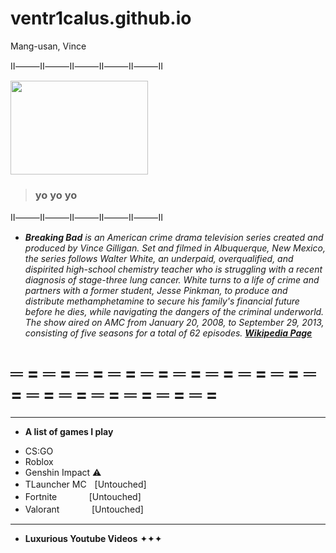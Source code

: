 # ventr1calus.github.io
Mang-usan, Vince

Ⅱ⸻Ⅱ⸻Ⅱ⸻Ⅱ⸻Ⅱ⸻Ⅱ

<img src="https://static.wikia.nocookie.net/breakingbad/images/0/05/Season_2_-_Jesse.jpg/revision/latest?cb=20090617154632" width="220" height="150" />

>### yo yo yo 

Ⅱ⸻Ⅱ⸻Ⅱ⸻Ⅱ⸻Ⅱ⸻Ⅱ

* ***Breaking Bad** is an American crime drama television series created and produced by Vince Gilligan. Set and filmed in Albuquerque, New Mexico, the series follows Walter White, an underpaid, overqualified, and dispirited high-school chemistry teacher who is struggling with a recent diagnosis of stage-three lung cancer. White turns to a life of crime and partners with a former student, Jesse Pinkman, to produce and distribute methamphetamine to secure his family's financial future before he dies, while navigating the dangers of the criminal underworld. The show aired on AMC from January 20, 2008, to September 29, 2013, consisting of five seasons for a total of 62 episodes.* ***[Wikipedia Page](https://en.wikipedia.org/wiki/Breaking_Bad)***

# ═ = ═ = ═ = ═ = ═ = ═ = ═ = ═ = ═ = ═ = ═ = ═ = ═ = ═ = ═ = ═ =
---

* **A list of games I play**
- CS:GO
- Roblox
- Genshin Impact ⚠️
- TLauncher MCㅤ[Untouched]
- Fortniteㅤㅤㅤㅤ[Untouched]
- Valorantㅤㅤㅤㅤ[Untouched]
---

* **Luxurious Youtube Videos** ✦✦✦

